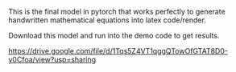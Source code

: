 This is the final model in pytorch that works perfectly to generate handwritten mathematical equations into latex code/render.

Download this model and run into the demo code to get results.

https://drive.google.com/file/d/1Tqs5Z4VT1qggQTowOfGTAT8D0-y0Cfoa/view?usp=sharing
